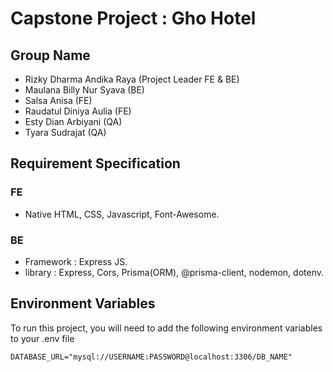 # Capstone Project : Gho Hotel
## Group Name
- Rizky Dharma Andika Raya (Project Leader FE & BE)
- Maulana Billy Nur Syava (BE)
- Salsa Anisa (FE)
- Raudatul Diniya Aulia (FE)
- Esty Dian Arbiyani (QA)
- Tyara Sudrajat (QA)

## Requirement Specification
### FE 
- Native HTML, CSS, Javascript, Font-Awesome.
### BE
- Framework : Express JS.
- library : Express, Cors, Prisma(ORM), @prisma-client, nodemon, dotenv.

## Environment Variables
To run this project, you will need to add the following environment variables to your .env file

`DATABASE_URL="mysql://USERNAME:PASSWORD@localhost:3306/DB_NAME"` 


